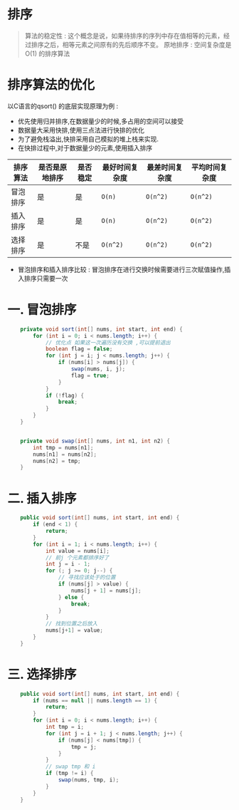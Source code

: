# 排序

> 算法的稳定性 : 这个概念是说，如果待排序的序列中存在值相等的元素，经过排序之后，相等元素之间原有的先后顺序不变。
> 		原地排序 : 空间复杂度是 O(1) 的排序算法







# 排序算法的优化

以C语言的qsort() 的底层实现原理为例 : 

- 优先使用归并排序,在数据量少的时候,多占用的空间可以接受
- 数据量大采用快排,使用三点法进行快排的优化
- 为了避免栈溢出,快排采用自己模拟的堆上栈来实现.
- 在快排过程中,对于数据量少的元素,使用插入排序







| 排序算法 | 是否是原地排序 | 是否稳定 | 最好时间复杂度 | 最差时间复杂度 | 平均时间复杂度 |
| -------- | -------------- | -------- | -------------- | -------------- | -------------- |
| 冒泡排序 | 是             | 是       | `O(n)`         | `O(n^2)`       | `O(n^2)`       |
| 插入排序 | 是             | 是       | `O(n)`         | `O(n^2)`       | `O(n^2)`       |
| 选择排序 | 是             | 不是     | `O(n^2)`       | `O(n^2)`       | `O(n^2)`       |



- 冒泡排序和插入排序比较 : 冒泡排序在进行交换时候需要进行三次赋值操作,插入排序只需要一次



# 一. 冒泡排序

```java
	private void sort(int[] nums, int start, int end) {
		for (int i = 0; i < nums.length; i++) {
			// 优化点 如果这一次遍历没有交换 ,可以提前退出
			boolean flag = false;
			for (int j = i; j < nums.length; j++) {
				if (nums[i] > nums[j]) {
					swap(nums, i, j);
					flag = true;
				}
			}
			if (!flag) {
				break;
			}
		}
	}


	private void swap(int[] nums, int n1, int n2) {
		int tmp = nums[n1];
		nums[n1] = nums[n2];
		nums[n2] = tmp;
	}
```



# 二. 插入排序

```java
	public void sort(int[] nums, int start, int end) {
		if (end < 1) {
			return;
		}
		for (int i = 1; i < nums.length; i++) {
			int value = nums[i];
			// 前j 个元素都排序好了
			int j = i - 1;
			for (; j >= 0; j--) {
				// 寻找应该处于的位置
				if (nums[j] > value) {
					nums[j + 1] = nums[j];
				} else {
					break;
				}
			}
			// 找到位置之后放入
			nums[j+1] = value;
		}
	}
```



# 三. 选择排序

```java
	public void sort(int[] nums, int start, int end) {
		if (nums == null || nums.length == 1) {
			return;
		}
		for (int i = 0; i < nums.length; i++) {
			int tmp = i;
			for (int j = i + 1; j < nums.length; j++) {
				if (nums[j] < nums[tmp]) {
					tmp = j;
				}
			}
			// swap tmp 和 i
			if (tmp != i) {
				swap(nums, tmp, i);
			}
		}
	}
```

